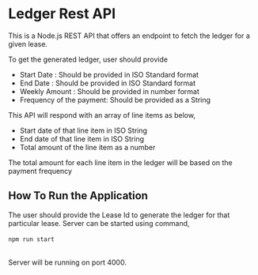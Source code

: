 # Ledger Rest API
This is a Node.js REST API that offers an endpoint to fetch the ledger for a given lease.

To get the generated ledger, user should provide
- Start Date              : Should be provided in ISO Standard format
- End Date                : Should be provided in ISO Standard format
- Weekly Amount           : Should be provided in number format
- Frequency of the payment: Should be provided as a String

This API will respond with an array of line items as below,
- Start date of that line item in ISO String
- End date of that line item in ISO String
- Total amount of the line item as a number

The total amount for each line item in the ledger will be based on the payment frequency

## How To Run the Application
The user should provide the Lease Id to generate the ledger for that particular lease.
Server can be started using command,
<br></br>
`npm run start`
<br></br>

Server will be running on port 4000.



